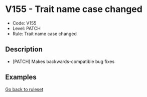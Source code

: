 # V155 - Trait name case changed

* Code: V155
* Level: PATCH
* Rule: Trait name case changed

## Description

* [PATCH] Makes backwards-compatible bug fixes

## Examples

[Go back to ruleset](../README.md)